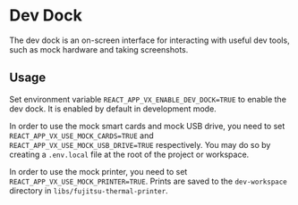 # Dev Dock

The dev dock is an on-screen interface for interacting with useful dev tools,
such as mock hardware and taking screenshots.

## Usage

Set environment variable `REACT_APP_VX_ENABLE_DEV_DOCK=TRUE` to enable the dev
dock. It is enabled by default in development mode.

In order to use the mock smart cards and mock USB drive, you need to set
`REACT_APP_VX_USE_MOCK_CARDS=TRUE` and `REACT_APP_VX_USE_MOCK_USB_DRIVE=TRUE`
respectively. You may do so by creating a `.env.local` file at the root of the
project or workspace.

In order to use the mock printer, you need to set
`REACT_APP_VX_USE_MOCK_PRINTER=TRUE`. Prints are saved to the `dev-workspace`
directory in `libs/fujitsu-thermal-printer`.
